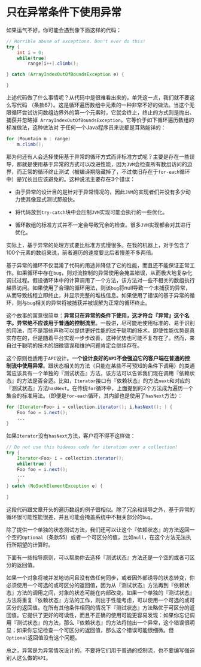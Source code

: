 # 只在异常条件下使用异常

如果运气不好，你可能会遇到像下面这样的代码：

```java
// Horrible abuse of exceptions. Don't ever do this!
try {
	int i = 0;
	while(true)
		range[i++].climb();

} catch (ArrayIndexOutOfBoundsException e) {

}
```
上述代码做了什么事情呢？从代码中是很难看出来的，单凭这一点，我们就不要这么写代码 （条款67）。这是循环遍历数组中元素的一种非常不好的做法。当这个⽆限循环尝试访问数组边界外的第⼀个元素时，它就会终止，终止的方式则是抛出、捕获并忽略掉` ArrayIndexOutOfBoundsException`。它等价于如下循环遍历数组的标准做法，这种做法对 于任何一个Java程序员来说都是耳熟能详的：

```java
for (Mountain m : range)
	m.climb();
```
那为何还有⼈会选择使⽤基于异常的循环⽅式而非标准方式呢？主要是存在一些误导，那就是使用基于异常的方式可以改进性能，因为`JVM`会检查所有数组访问的边界，⽽正常的循环终⽌测试（被编译期隐藏掉了，不过依旧存在于`for-each`循环中）是冗长且应该避免的。这种说法主要存在3个错误：

 - 由于异常的设计目的是针对于异常情况的，因此`JVM`的实现者们并没有多少动力使其像显式测试那般快。

 - 将代码放到`try-catch`块中会压制`JVM`实现可能会执行的⼀些优化。

 - 循环数组的标准⽅式并不一定会导致冗余的检查。很多`JVM`实现都会对其进⾏优化。 

实际上，基于异常的处理方式要比标准方式慢很多。在我的机器上，对于包含了100个元素的数组来说，前者遍历的速度要比后者慢差不多两倍。

基于异常的循环不仅混淆了代码的用途并降低了它的性能，而且还不能保证正常工作。如果循环中存在`bug`，则对流控制的异常使用会掩盖错误，从而极大地复杂化调试过程。假设循环体中的计算调用了一个方法，该方法对一些不相关的数组执行越界访问。如果使用了合理的循环用法，则该`bug`将null导致一个未捕获的异常，从而导致线程立即终止，并显示完整的堆栈信息。如果使用了错误的基于异常的循环，则与`bug`相关的异常将被捕获并被误解为正常的循环终止。

这个故事的寓意很简单：**异常只在异常的条件下使用，这才符合『异常』这个名字。异常绝不应该用于普通的控制流里**。一般讲，尽可能地使用标准的、易于识别的用法，而不是那些声称可以提供更好性能的过于聪明的技术。即使性能优势是真实存在的，但是随着平台实现一步步改善，这种优势也可能不复存在了。然而，来自过于聪明的技术的细微错误和维护问题肯定会继续存在。

这个原则也适用于`API`设计。**一个设计良好的`API`不会强迫它的客户端在普通的控制流中使用异常**。跟状态相关的方法（只能在某些不可预知的条件下调用）的类通常应该具有一个单独的『测试状态』方法，该方法可以告诉我们现在调用『依赖状态』的方法是否合适。比如，`Iterator`接口有『依赖状态』的方法`next`和对应的『测试状态』方法`hasNext`。在传统`for`循环中，上面提到的2个方法成为遍历一个集合的标准用法。（即便是`for-each`循环，其内部也是使用了`hasNext`方法）：

```java
for (Iterator<Foo> i = collection.iterator(); i.hasNext(); ) {
	Foo foo = i.next();
	...
}
```

如果`Iterator`没有`hasNext`方法，客户将不得不这样做：

```java
// Do not use this hideous code for iteration over a collection!
try {
	Iterator<Foo> i = collection.iterator();
	while(true) {
	Foo foo = i.next();
	...
	}
} catch (NoSuchElementException e) {
    
}
```

这段代码跟文章开头的遍历数组的例子很相似。除了冗余和误导之外，基于异常的循环很可能性能很差，并且可能会掩盖系统中不相关部分的`bug`。

除了提供一个单独的状态测试方法，我们还可以让这个『依赖状态』的方法返回一个空的`Optional`（条款55）或者一个可区分的值，比如`null`，在这个方法无法执行所期望的计算时。

下面有一些指导原则，可以帮助你去选择『测试状态』方法还是一个空的或者可区分的返回值。

如果一个对象将被并发地访问且没有做任何同步，或者因外部诱导的状态转变，你必须使用一个可选的或可区分的返回值，因为从『测试状态』方法再到『依赖状态』方法的调用之间，对象的状态可能在内部改变。如果一个单独的『测试状态』方法将重复『依赖状态』方法的工作，则出于性能考虑，可以使用一个可选的或可区分的返回值。在所有其他条件相同的情况下『测试状态』方法略优于可区分的返回值。它提供了更好的可读性，而且不正确的使用可能更容易发现：如果你忘记调用『测试状态』的方法，那么『依赖状态』的方法将抛出一个异常，这个错误很明显；如果你忘记检查一个可区分的返回值，那么这个错误可能很细微。但`Optional`返回值没有这个问题。

总之，异常是为异常情况设计的。不要将它们用于普通的控制流，也不要编写强迫别人这么做的`API`。
